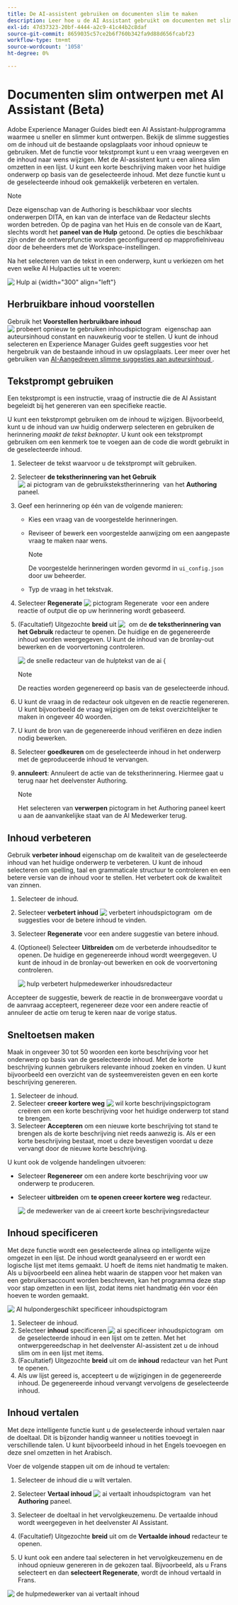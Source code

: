 ```yaml
---
title: De AI-assistent gebruiken om documenten slim te maken
description: Leer hoe u de AI Assistant gebruikt om documenten met slimme efficiëntie te maken.
exl-id: 47d37323-20bf-4444-a2c9-41c44b2c8daf
source-git-commit: 8659035c57ce2b6f760b342fa9d88d656fcabf23
workflow-type: tm+mt
source-wordcount: '1058'
ht-degree: 0%

---
```


# Documenten slim ontwerpen met AI Assistant (Beta)

Adobe Experience Manager Guides biedt een AI Assistant-hulpprogramma waarmee u sneller en slimmer kunt ontwerpen. Bekijk de slimme suggesties om de inhoud uit de bestaande opslagplaats voor inhoud opnieuw te gebruiken. Met de functie voor tekstprompt kunt u een vraag weergeven en de inhoud naar wens wijzigen. Met de AI-assistent kunt u een alinea slim omzetten in een lijst. U kunt een korte beschrijving maken voor het huidige onderwerp op basis van de geselecteerde inhoud. Met deze functie kunt u de geselecteerde inhoud ook gemakkelijk verbeteren en vertalen.

>[!NOTE]
>
> Deze eigenschap van de Authoring is beschikbaar voor slechts onderwerpen DITA, en kan van de interface van de Redacteur slechts worden betreden. Op de pagina van het Huis en de console van de Kaart, slechts wordt het **paneel van de Hulp** getoond. De opties die beschikbaar zijn onder de ontwerpfunctie worden geconfigureerd op mapprofielniveau door de beheerders met de Workspace-instellingen.

Na het selecteren van de tekst in een onderwerp, kunt u verkiezen om het even welke AI Hulpacties uit te voeren:

![&#x200B; Hulp ai &#x200B;](./images/ai-assistant-panel.png){width="300" align="left"}

## Herbruikbare inhoud voorstellen


Gebruik het **Voorstellen herbruikbare inhoud** ![&#x200B; probeert opnieuw te gebruiken inhoudspictogram &#x200B;](./images/ai-suggest-reusable-content-icon.svg) eigenschap aan auteursinhoud constant en nauwkeurig voor te stellen. U kunt de inhoud selecteren en Experience Manager Guides geeft suggesties voor het hergebruik van de bestaande inhoud in uw opslagplaats.
Leer meer over het gebruiken van [&#x200B; AI-Aangedreven slimme suggesties aan auteursinhoud &#x200B;](authoring-ai-based-smart-suggestions.md).


## Tekstprompt gebruiken

Een tekstprompt is een instructie, vraag of instructie die de AI Assistant begeleidt bij het genereren van een specifieke reactie.

U kunt een tekstprompt gebruiken om de inhoud te wijzigen. Bijvoorbeeld, kunt u de inhoud van uw huidig onderwerp selecteren en gebruiken de herinnering *maakt de tekst beknopter*. U kunt ook een tekstprompt gebruiken om een kenmerk toe te voegen aan de code die wordt gebruikt in de geselecteerde inhoud.

1. Selecteer de tekst waarvoor u de tekstprompt wilt gebruiken.
1. Selecteer **de tekstherinnering van het Gebruik** ![&#x200B; ai pictogram van de gebruikstekstherinnering &#x200B;](./images/ai-use-text-prompt.svg) van het **Authoring** paneel.
1. Geef een herinnering op één van de volgende manieren:

   - Kies een vraag van de voorgestelde herinneringen.
   - Reviseer of bewerk een voorgestelde aanwijzing om een aangepaste vraag te maken naar wens.

     >[!NOTE]
     >
     > De voorgestelde herinneringen worden gevormd in `ui_config.json` door uw beheerder.

   - Typ de vraag in het tekstvak.


1. Selecteer **Regenerate** ![&#x200B; pictogram Regenerate &#x200B;](./images/refresh-icon.svg) voor een andere reactie of output die op uw herinnering wordt gebaseerd.

1. (Facultatief) Uitgezochte **breid** uit ![&#x200B; &#x200B;](./images/expand-icon.svg) om de **de tekstherinnering van het Gebruik** redacteur te openen. De huidige en de gegenereerde inhoud worden weergegeven. U kunt de inhoud van de bronlay-out bewerken en de voorvertoning controleren.

   ![&#x200B; de snelle redacteur van de hulptekst van de ai &lbrace;](./images/text-prompt.png)


   >[!NOTE]
   >
   > De reacties worden gegenereerd op basis van de geselecteerde inhoud.



1. U kunt de vraag in de redacteur ook uitgeven en de reactie regenereren. U kunt bijvoorbeeld de vraag wijzigen om de tekst overzichtelijker te maken in ongeveer 40 woorden.

1. U kunt de bron van de gegenereerde inhoud verifiëren en deze indien nodig bewerken.

1. Selecteer **goedkeuren** om de geselecteerde inhoud in het onderwerp met de geproduceerde inhoud te vervangen.
1. **annuleert**: Annuleert de actie van de tekstherinnering. Hiermee gaat u terug naar het deelvenster Authoring.

   >[!NOTE]
   >
   > Het selecteren van **verwerpen** pictogram in het Authoring paneel keert u aan de aanvankelijke staat van de AI Medewerker terug.

## Inhoud verbeteren

Gebruik **verbeter inhoud** eigenschap om de kwaliteit van de geselecteerde inhoud van het huidige onderwerp te verbeteren. U kunt de inhoud selecteren om spelling, taal en grammaticale structuur te controleren en een betere versie van de inhoud voor te stellen. Het verbetert ook de kwaliteit van zinnen.

1. Selecteer de inhoud.
1. Selecteer **verbetert inhoud** ![&#x200B; verbetert inhoudspictogram &#x200B;](./images/ai-improve-icon.svg) om de suggesties voor de betere inhoud te vinden.
1. Selecteer **Regenerate** voor een andere suggestie van betere inhoud.

1. (Optioneel) Selecteer **Uitbreiden** om de verbeterde inhoudseditor te openen. De huidige en gegenereerde inhoud wordt weergegeven. U kunt de inhoud in de bronlay-out bewerken en ook de voorvertoning controleren.



   ![&#x200B; hulp verbetert hulpmedewerker inhoudsredacteur &#x200B;](./images/ai-assisstant-improve-content.png)

Accepteer de suggestie, bewerk de reactie in de bronweergave voordat u de aanvraag accepteert, regenereer deze voor een andere reactie of annuleer de actie om terug te keren naar de vorige status.





## Sneltoetsen maken

Maak in ongeveer 30 tot 50 woorden een korte beschrijving voor het onderwerp op basis van de geselecteerde inhoud. Met de korte beschrijving kunnen gebruikers relevante inhoud zoeken en vinden.
U kunt bijvoorbeeld een overzicht van de systeemvereisten geven en een korte beschrijving genereren.



1. Selecteer de inhoud.
1. Selecteer **creeer kortere weg** ![&#x200B; wil korte beschrijvingspictogram &#x200B;](./images/ai-create-shortdesc-icon.svg) creëren om een korte beschrijving voor het huidige onderwerp tot stand te brengen.
1. Selecteer **Accepteren** om een nieuwe korte beschrijving tot stand te brengen als de korte beschrijving niet reeds aanwezig is. Als er een korte beschrijving bestaat, moet u deze bevestigen voordat u deze vervangt door de nieuwe korte beschrijving.

U kunt ook de volgende handelingen uitvoeren:

- Selecteer **Regenereer** om een andere korte beschrijving voor uw onderwerp te produceren.
- Selecteer **uitbreiden** om **te openen creeer kortere weg** redacteur.

  ![&#x200B; de medewerker van de ai creeert korte beschrijvingsredacteur &#x200B;](./images/ai-assistant-create-short-desc.png)




## Inhoud specificeren

Met deze functie wordt een geselecteerde alinea op intelligente wijze omgezet in een lijst.  De inhoud wordt geanalyseerd en er wordt een logische lijst met items gemaakt. U hoeft de items niet handmatig te maken. Als u bijvoorbeeld een alinea hebt waarin de stappen voor het maken van een gebruikersaccount worden beschreven, kan het programma deze stap voor stap omzetten in een lijst, zodat items niet handmatig één voor één hoeven te worden gemaakt.

![&#x200B; AI hulpondergeschikt specificeer inhoudspictogram &#x200B;](./images/ai-assisstant-itemise-content.png)



1. Selecteer de inhoud.
1. Selecteer **inhoud** specificeren ![&#x200B; ai specificeer inhoudspictogram &#x200B;](./images/ai-itemize-icon.svg) om de geselecteerde inhoud in een lijst om te zetten.
Met het ontwerpgereedschap in het deelvenster AI-assistent zet u de inhoud slim om in een lijst met items.
1. (Facultatief) Uitgezochte **breid** uit om de **inhoud** redacteur van het Punt te openen.
1. Als uw lijst gereed is, accepteert u de wijzigingen in de gegenereerde inhoud. De gegenereerde inhoud vervangt vervolgens de geselecteerde inhoud.



## Inhoud vertalen

Met deze intelligente functie kunt u de geselecteerde inhoud vertalen naar de doeltaal. Dit is bijzonder handig wanneer u notities toevoegt in verschillende talen. U kunt bijvoorbeeld inhoud in het Engels toevoegen en deze snel omzetten in het Arabisch.

Voer de volgende stappen uit om de inhoud te vertalen:

1. Selecteer de inhoud die u wilt vertalen.
1. Selecteer **Vertaal inhoud** ![&#x200B; ai vertaalt inhoudspictogram &#x200B;](./images/ai-translate-content-icon.svg) van het **Authoring** paneel.
1. Selecteer de doeltaal in het vervolgkeuzemenu. De vertaalde inhoud wordt weergegeven in het deelvenster AI Assistant.

1. (Facultatief) Uitgezochte **breid** uit om de **Vertaalde inhoud** redacteur te openen.
1. U kunt ook een andere taal selecteren in het vervolgkeuzemenu en de inhoud opnieuw genereren in de gekozen taal. Bijvoorbeeld, als u Frans selecteert en dan **selecteert Regenerate**, wordt de inhoud vertaald in Frans.

![&#x200B; de hulpmedewerker van ai vertaalt inhoud &#x200B;](./images/ai-assisstant-translate-content.png)
